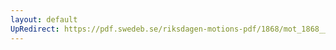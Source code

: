 ```yaml
---
layout: default
UpRedirect: https://pdf.swedeb.se/riksdagen-motions-pdf/1868/mot_1868__ak__00012.pdf
---
```

